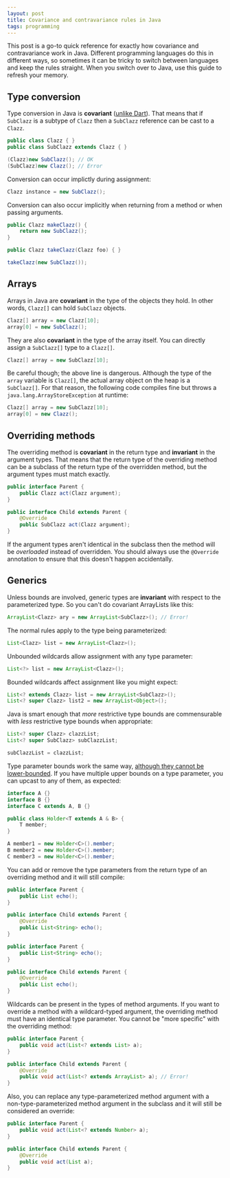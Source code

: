 ```yaml
---
layout: post
title: Covariance and contravariance rules in Java
tags: programming
---
```


This post is a go-to quick reference for exactly how covariance and contravariance work in Java. Different programming languages do this in different ways, so sometimes it can be tricky to switch between languages and keep the rules straight. When you switch over to Java, use this guide to refresh your memory.

Type conversion
---------------

Type conversion in Java is **covariant** ([unlike Dart](https://www.dartlang.org/articles/why-dart-types/#optimism-on-down-assignments)). That means that if `SubClazz` is a subtype of `Clazz` then a `SubClazz` reference can be cast to a `Clazz`.

~~~ java
public class Clazz { }
public class SubClazz extends Clazz { }
~~~

~~~ java
(Clazz)new SubClazz(); // OK
(SubClazz)new Clazz(); // Error
~~~

Conversion can occur implictly during assignment:

~~~ java
Clazz instance = new SubClazz();
~~~

Conversion can also occur implicitly when returning from a method or when passing arguments.

~~~ java
public Clazz makeClazz() {
    return new SubClazz();
}

public Clazz takeClazz(Clazz foo) { }
~~~

~~~ java
takeClazz(new SubClazz());
~~~

Arrays
------

Arrays in Java are **covariant** in the type of the objects they hold. In other words, `Clazz[]` can hold `SubClazz` objects.

~~~ java
Clazz[] array = new Clazz[10];
array[0] = new SubClazz();
~~~

They are also **covariant** in the type of the array itself. You can directly assign a `SubClazz[]` type to a `Clazz[]`.

~~~ java
Clazz[] array = new SubClazz[10];
~~~

Be careful though; the above line is dangerous. Although the type of the `array` variable is `Clazz[]`, the actual array object on the heap is a `SubClazz[]`. For that reason, the following code compiles fine but throws a `java.lang.ArrayStoreException` at runtime:

~~~ java
Clazz[] array = new SubClazz[10];
array[0] = new Clazz();
~~~

Overriding methods
------------------

The overriding method is **covariant** in the return type and **invariant** in the argument types. That means that the return type of the overriding method can be a subclass of the return type of the overridden method, but the argument types must match exactly.

~~~ java
public interface Parent {
    public Clazz act(Clazz argument);
}

public interface Child extends Parent {
    @Override
    public SubClazz act(Clazz argument);
}
~~~

If the argument types aren't identical in the subclass then the method will be *overloaded* instead of overridden. You should always use the `@Override` annotation to ensure that this doesn't happen accidentally.

Generics
--------

Unless bounds are involved, generic types are **invariant** with respect to the parameterized type. So you can't do covariant ArrayLists like this:

~~~ java
ArrayList<Clazz> ary = new ArrayList<SubClazz>(); // Error!
~~~

The normal rules apply to the type being parameterized:

~~~ java
List<Clazz> list = new ArrayList<Clazz>();
~~~

Unbounded wildcards allow assignment with any type parameter: 

~~~ java
List<?> list = new ArrayList<Clazz>();
~~~

Bounded wildcards affect assignment like you might expect:

~~~ java
List<? extends Clazz> list = new ArrayList<SubClazz>();
List<? super Clazz> list2 = new ArrayList<Object>();
~~~

Java is smart enough that *more* restrictive type bounds are commensurable with *less* restrictive type bounds when appropriate:

~~~ java
List<? super Clazz> clazzList;
List<? super SubClazz> subClazzList;
~~~

~~~ java
subClazzList = clazzList;
~~~

Type parameter bounds work the same way, [although they cannot be lower-bounded](http://www.angelikalanger.com/GenericsFAQ/FAQSections/TypeParameters.html#FAQ107). If you have multiple upper bounds on a type parameter, you can upcast to any of them, as expected:

~~~ java
interface A {}
interface B {}
interface C extends A, B {}
~~~

~~~ java
public class Holder<T extends A & B> {
    T member;
}
~~~

~~~ java
A member1 = new Holder<C>().member;
B member2 = new Holder<C>().member;
C member3 = new Holder<C>().member;
~~~

You can add or remove the type parameters from the return type of an overriding method and it will still compile:

~~~ java
public interface Parent {
    public List echo();
}

public interface Child extends Parent {
    @Override
    public List<String> echo();
}
~~~

~~~ java
public interface Parent {
    public List<String> echo();
}

public interface Child extends Parent {
    @Override
    public List echo();
}
~~~

Wildcards can be present in the types of method arguments. If you want to override a method with a wildcard-typed argument, the overriding method must have an identical type parameter. You cannot be "more specific" with the overriding method:

~~~ java
public interface Parent {
    public void act(List<? extends List> a);
}

public interface Child extends Parent {
    @Override
    public void act(List<? extends ArrayList> a); // Error!
}
~~~

Also, you can replace any type-parameterized method argument with a non-type-parameterized method argument in the subclass and it will still be considered an override:

~~~ java
public interface Parent {
    public void act(List<? extends Number> a);
}

public interface Child extends Parent {
    @Override
    public void act(List a);
}
~~~